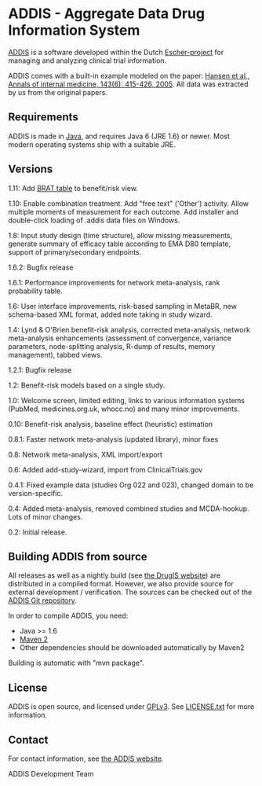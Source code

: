 ADDIS - Aggregate Data Drug Information System
==============================================

[ADDIS][1] is a software developed within the Dutch [Escher-project][2]
for managing and analyzing clinical trial information.

ADDIS comes with a built-in example modeled on the paper: [Hansen et
al., Annals of internal medicine, 143(6): 415-426, 2005][3]. All data
was extracted by us from the original papers.

Requirements
------------

ADDIS is made in [Java][4], and requires Java 6 (JRE 1.6) or newer. Most
modern operating systems ship with a suitable JRE.

Versions
--------

1.11: Add [BRAT table][10] to benefit/risk view.

1.10: Enable combination treatment. Add "free text" ('Other') activity.
   Allow multiple moments of measurement for each outcome. Add installer
   and double-click loading of .addis data files on Windows.

1.8: Input study design (time structure), allow missing measurements,
   generate summary of efficacy table according to EMA D80 template,
   support of primary/secondary endpoints.

1.6.2: Bugfix release

1.6.1: Performance improvements for network meta-analysis, rank
   probability table.

1.6: User interface improvements, risk-based sampling in MetaBR, new
   schema-based XML format, added note taking in study wizard.

1.4: Lynd & O'Brien benefit-risk analysis, corrected meta-analysis,
   network meta-analysis enhancements (assessment of convergence,
   variance parameters, node-splitting analysis, R-dump of results,
   memory management), tabbed views.

1.2.1: Bugfix release

1.2: Benefit-risk models based on a single study.

1.0: Welcome screen, limited editing, links to various information
   systems (PubMed, medicines.org.uk, whocc.no) and many minor
   improvements.

0.10: Benefit-risk analysis, baseline effect (heuristic) estimation

0.8.1: Faster network meta-analysis (updated library), minor fixes

0.8: Network meta-analysis, XML import/export

0.6: Added add-study-wizard, import from ClinicalTrials.gov

0.4.1: Fixed example data (studies Org 022 and 023), changed domain
   to be version-specific.

0.4: Added meta-analysis, removed combined studies and MCDA-hookup.
   Lots of minor changes.

0.2: Initial release.

Building ADDIS from source
--------------------------

All releases as well as a nightly build (see [the DrugIS website][5])
are distributed in a compiled format. However, we also provide source
for external development / verification. The sources can be checked out
of the [ADDIS Git repository][6].

In order to compile ADDIS, you need:

 - Java >= 1.6
 - [Maven 2][7]
 - Other dependencies should be downloaded automatically by Maven2

Building is automatic with "mvn package".

License
-------

ADDIS is open source, and licensed under [GPLv3][8]. See
[LICENSE.txt][9] for more information.

Contact
-------

For contact information, see [the ADDIS website][1].

ADDIS Development Team

 [1]: http://www.drugis.org/addis
 [2]: http://www.tipharma.com/projects/efficiency-analysis-drug-discovery-process/the-escher-project.html
 [3]: http://pubmed.com/16172440
 [4]: http://www.java.com/getjava/
 [5]: http://www.drugis.org/
 [6]: https://github.com/gertvv/addis
 [7]: http://maven.apache.org/download.html
 [8]: http://gplv3.fsf.org/
 [9]: https://github.com/gertvv/addis/blob/master/LICENSE.txt
[10]: http://dx.doi.org/10.1038/clpt.2010.291
